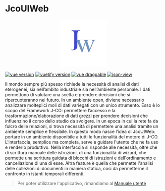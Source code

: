 # JcoUIWeb
<p align="center">
  <img alt="logo" src="https://github.com/ScarpelliniStefano/WAJU/blob/main/icon_jcoui.png" width="30%"/>
  
</p>

[![vue version](https://img.shields.io/badge/Vue-2.6.11-brightgreen)](https://img.shields.io/badge/vue-2.6.11-brightgreen)
[![vuetify version](https://img.shields.io/badge/Vuetify-2.5.10-blue)](https://img.shields.io/badge/Vuetify-2.5.10-blue)
[![vue draggable](https://img.shields.io/badge/vue--draggable--resizable-2.3.0-orange)](https://img.shields.io/badge/vue--draggable--resizable-2.3.0-orange)
[![json-view](https://img.shields.io/badge/json--view-2.7.1-9933ff)](https://img.shields.io/badge/json--view-2.7.1-9933ff)

Il mondo sempre più spesso richiede la necessità di analisi di dati eterogenei, sia nell’ambito industriale sia nell’ambiente personale. I dati permettono di valutare
una scelta e prendere decisioni che si ripercuoteranno nel futuro. In un ambiente open, diviene necessario analizzare molteplici moli di dati variegati con un unico
strumento. Esso è lo scopo del Framework J-CO: permettere l’accesso e la trasformazione/elaborazione di dati grezzi per prendere decisioni che influenzino il corso
dello studio da svolgere. In un epoca in cui la rete fa da fulcro delle relazioni, si trova necessità di permettere una analisi tramite un ambiente semplice e flessibile. In questo modo nasce l’idea di JcoUIWeb: portare in un ambiente disponibile a tutti le funzionalità del motore di J-CO.  L'interfaccia, semplice ma completa, serve a guidare l'utente che ne fa uso e renderlo produttivo. Nella interfaccia si risponde alle necessità, oltre che di scrittura manuale delle istruzioni, di una funzionalità di wizard, che permette una scrittura guidata di blocchi di istruzioni e dell'ordinamento e cancellazione di una di esse. Altra feature è quella che permette l'analisi delle collezioni di documenti in maniera statica, così da permetterne il confronto in istanti temporali differenti.

> Per poter utilizzare l'applicativo, rimandiamo al [Manuale utente](https://github.com/ScarpelliniStefano/WAJU/releases/download/v1.0.0/Manuale.utente.WAJU.pdf)
